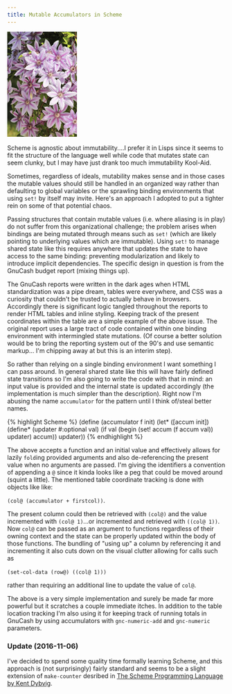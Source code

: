 ```yaml
---
title: Mutable Accumulators in Scheme
---
```


<div class="post-img fr">
  <img src="/images/flowers.jpg" title="Accumulating Flowers"/>
</div>

Scheme is agnostic about immutability....I prefer it
in Lisps since it seems to fit the structure of the language well
while code that mutates state can seem clunky,
but I may have just drank too much immutability Kool-Aid.

Sometimes, regardless of ideals, mutability makes sense and in those
cases the mutable values should still be handled in an organized way
rather than defaulting to global variables or the sprawling binding
environments that using `set!` by itself may invite. Here's an
approach I adopted to put a tighter rein on some of that potential
chaos.

<!--more-->

Passing structures that contain mutable values (i.e. where
aliasing is in play) do not suffer from this organizational challenge;
the problem arises when bindings are being mutated through means such
as `set!` (which are likely pointing to
underlying values which are immutable). 
Using `set!` to manage shared state like this requires
anywhere that updates the state to have access to the same binding:
preventing modularization and likely to introduce implicit dependencies.
The specific design in question is from the
GnuCash budget report (mixing things up).

The GnuCash reports were written in the dark ages when HTML
standardization was a pipe dream, tables were everywhere, and CSS was
a curiosity that couldn't be trusted to actually behave in
browsers. Accordingly there is significant logic tangled throughout
the reports to render HTML tables and inline styling. Keeping track of
the present coordinates within the table are a simple example of the
above issue. The original report uses a large tract of
code contained within one binding environment with intermingled state
mutations. (Of course a better solution would be to bring the
reporting system out of the 90's and use semantic markup...
I'm chipping away at but this is an interim step).

So rather than relying on a single binding environment I want
something I can pass around. In general shared state like this will
have fairly defined state transitions so I'm also going to write the
code with that in mind: an input value is provided and
the internal state is updated accordingly (the implementation is
much simpler than the description). Right now I'm abusing the name
`accumulator` for the pattern until I think of/steal better names.

{% highlight Scheme %}
(define (accumulator f init)
  (let* ([accum init])
    (define* (updater #:optional val)
      (if val
          (begin
            (set! accum (f accum val))
            updater)
          accum))
    updater))
{% endhighlight %}

The above accepts a function and an initial value and effectively
allows for lazily `fold`ing provided arguments and also de-referencing
the present value when no arguments are passed.
I'm giving the identifiers a convention of
appending a `@` since it kinda looks like a peg that could be moved
around (squint a little).
The mentioned table coordinate tracking is done with objects like
like:

`(col@ (accumulator + firstcol))`.

The present
column could then be retrieved with `(col@)` and the value incremented
with `(col@ 1)`...or incremented and retrieved with `((col@ 1))`. Now
`col@` can be passed as an argument to functions regardless of their
owning context and the state can be properly updated within the
body of those functions. The bundling of "using up" a column by
referencing it and incrementing it also cuts down on the visual
clutter allowing for calls such as

`(set-col-data (row@) ((col@ 1)))`

rather than requiring an additional line to update the value of
`col@`.

The above is a very simple implementation and surely be made far more
powerful but it scratches a couple immediate itches. In addition to
the table location tracking I'm also using it for keeping track of
running totals in GnuCash by using accumulators with `gnc-numeric-add`
and `gnc-numeric` parameters.

### Update (2016-11-06)

I've decided to spend some quality time formally learning Scheme,
and this approach is (not surprisingly) fairly standard and
seems to be a slight extension of `make-counter` desribed in
[The Scheme Programming Language by Kent Dybvig](http://scheme.com/tspl4/start.html).
